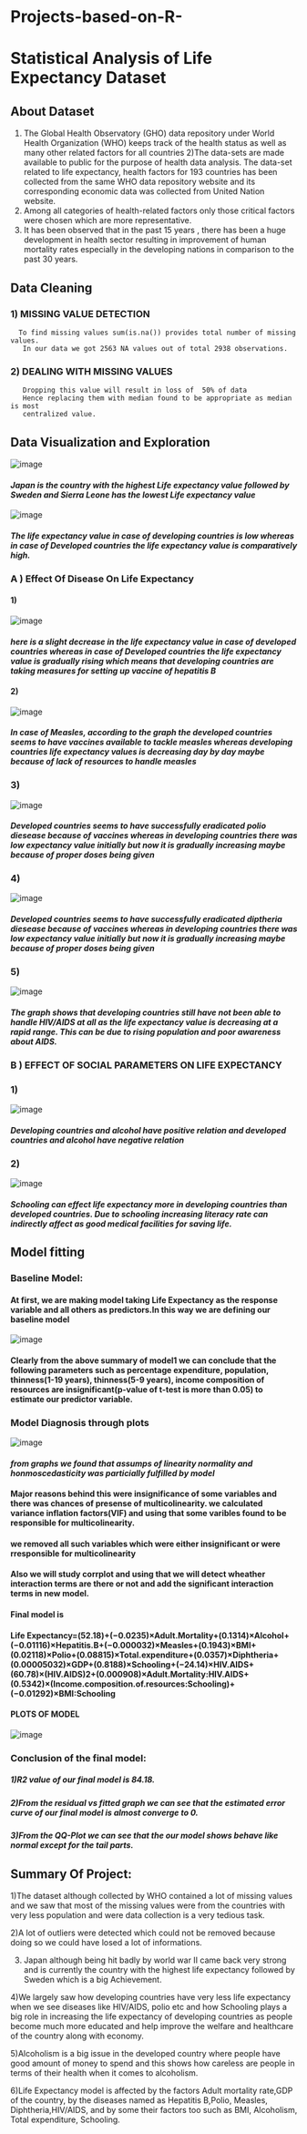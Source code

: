 # Projects-based-on-R-

# Statistical Analysis of Life Expectancy Dataset



## About Dataset 
 1) The Global Health Observatory (GHO) data repository under World Health Organization (WHO) keeps track of the health status as well as many other related factors for all countries
 2)The data-sets are made available to public for the purpose of health data analysis. 
The data-set related to life expectancy, health factors for 193 countries has been collected from the same WHO data repository website and its corresponding economic data was collected from United Nation website.
 3) Among all categories of health-related factors only those critical factors were chosen which are more representative. 
 4) It has been observed that in the past 15 years , there has been a huge development in health sector resulting in improvement of human mortality rates especially in the developing nations in comparison to the past 30 years.

## Data Cleaning 

### 1) MISSING VALUE DETECTION
      To find missing values sum(is.na()) provides total number of missing values.
       In our data we got 2563 NA values out of total 2938 observations.
### 2) DEALING WITH MISSING VALUES 
       Dropping this value will result in loss of  50% of data 
       Hence replacing them with median found to be appropriate as median is most 
       centralized value.



 ## Data Visualization and Exploration 
 
 
![image](https://user-images.githubusercontent.com/96919264/147964022-c5f5e767-c609-419a-ad85-98c4c12c8b8f.png)
#### _Japan is the country with the highest Life expectancy value followed by Sweden and Sierra Leone has the lowest Life expectancy value_




![image](https://user-images.githubusercontent.com/96919264/147964231-053585ff-662d-4db8-9600-9bce4195cab5.png)

#### _The life expectancy value in case of developing countries is low whereas in case of Developed countries the life expectancy value is comparatively high._









### A ) Effect Of Disease On Life Expectancy 


#### 1)
![image](https://user-images.githubusercontent.com/96919264/147964363-57e8cb2e-8a56-41d0-82c8-9c76ef5e2f4d.png)
#### _here is a slight decrease in the life expectancy value in case of developed countries whereas in case of Developed countries the life expectancy value is gradually rising which means that developing countries are taking measures for setting up vaccine of hepatitis B_


#### 2) 
![image](https://user-images.githubusercontent.com/96919264/147964487-89452b2f-1fe4-4ce7-bdd2-313bc42a0bff.png)
#### _In case of Measles, according to the graph the developed countries seems to have vaccines available to tackle measles whereas developing countries life expectancy values is decreasing day by day maybe because of lack of resources to handle measles_


### 3) 
![image](https://user-images.githubusercontent.com/96919264/147964741-040e9bf6-fcec-43b8-8955-bd8d46430c52.png)
#### _Developed countries seems to have successfully eradicated polio diesease because of vaccines whereas in developing countries there was low expectancy value initially but now it is gradually increasing maybe because of proper doses being given_

### 4)
![image](https://user-images.githubusercontent.com/96919264/147964815-88595b3d-2237-40ab-8c72-883b33f04b37.png)

#### _Developed countries seems to have successfully eradicated diptheria diesease because of vaccines whereas in developing countries there was low expectancy value initially but now it is gradually increasing maybe because of proper doses being given_

### 5) 
![image](https://user-images.githubusercontent.com/96919264/147964973-8ba93a24-0450-4a7e-83f6-5383ca4a6be2.png)

#### _The graph shows that developing countries still have not been able to handle HIV/AIDS at all as the life expectancy value is decreasing at a rapid range. This can be due to rising population and poor awareness about AIDS._








### B ) EFFECT OF SOCIAL PARAMETERS ON LIFE EXPECTANCY

### 1) 
![image](https://user-images.githubusercontent.com/96919264/147965185-c0f5f599-5970-4ead-b13d-13d308674b29.png)
#### _Developing countries and alcohol have positive relation and developed countries and alcohol have negative relation_


### 2) 
![image](https://user-images.githubusercontent.com/96919264/147965253-c8bc6f55-c56f-420e-af73-42b63b04c895.png)
#### _Schooling can effect life expectancy more in developing countries than developed countries. Due to schooling increasing literacy rate can indirectly affect as good medical facilities for saving life._



## Model fitting 

### Baseline Model:
#### At first, we are making model taking Life Expectancy as the response variable and all others as predictors.In this way we are defining our baseline model 

![image](https://user-images.githubusercontent.com/96919264/147965631-2819c8ae-b3bf-49af-8f65-d08fc8ebb311.png)
#### Clearly from the above summary of model1 we can conclude that the following parameters such as percentage expenditure, population, thinness(1-19 years), thinness(5-9 years), income composition of resources are insignificant(p-value of t-test is more than 0.05) to estimate our predictor variable.

### Model Diagnosis through plots 

![image](https://user-images.githubusercontent.com/96919264/147965809-c69bf7ae-2c0c-4806-a880-4df809e4536f.png)

#### _from graphs we found that assumps of linearity normality and honmoscedasticity was particially fulfilled by model_ 
#### Major reasons behind this were insignificance of some variables and there was chances of presense of multicolinearity. we calculated variance inflation factors(VIF) and using that some varibles found to be responsible for multicolinearity. 
#### we removed all such variables which were either insignificant or were rresponsible for multicolinearity 
#### Also we will study corrplot and using that we will detect wheather interaction terms are there or not and add the significant interaction terms in new model. 

#### Final model is 
#### Life Expectancy=(52.18)+(−0.0235)×Adult.Mortality+(0.1314)×Alcohol+(−0.01116)×Hepatitis.B+(−0.000032)×Measles+(0.1943)×BMI+(0.02118)×Polio+(0.08815)×Total.expenditure+(0.0357)×Diphtheria+(0.00005032)×GDP+(0.8188)×Schooling+(−24.14)×HIV.AIDS+(60.78)×(HIV.AIDS)2+(0.000908)×Adult.Mortality:HIV.AIDS+(0.5342)×(Income.composition.of.resources:Schooling)+(−0.01292)×BMI:Schooling

#### PLOTS OF MODEL 
![image](https://user-images.githubusercontent.com/96919264/147967316-ba2becfa-da4a-40cf-9ad6-58ee12ea653c.png)


### Conclusion of the final model:
##### 1)R2 value of our final model is 84.18.
##### 2)From the residual vs fitted graph we can see that the estimated error curve of our final model is almost converge to 0.
##### 3)From the QQ-Plot we can see that the our model shows behave like normal except for the tail parts.



## Summary Of Project:
1)The dataset although collected by WHO contained a lot of missing values and we saw that most of the missing values were from the countries with very less population and were data collection is a very tedious task.

2)A lot of outliers were detected which could not be removed because doing so we could have losed a lot of informations.

3) Japan although being hit badly by world war II came back very strong and is currently the country with the highest life expectancy followed by Sweden which is a big Achievement.

4)We largely saw how developing countries have very less life expectancy when we see diseases like HIV/AIDS, polio etc and how Schooling plays a big role in increasing the life expectancy of developing countries as people become much more educated and help improve the welfare and healthcare of the country along with economy.

5)Alcoholism is a big issue in the developed country where people have good amount of money to spend and this shows how careless are people in terms of their health when it comes to alcoholism.

6)Life Expectancy model is affected by the factors Adult mortality rate,GDP of the country, by the diseases named as Hepatitis B,Polio, Measles, Diphtheria,HIV/AIDS, and by some their factors too such as BMI, Alcoholism, Total expenditure, Schooling.


 
